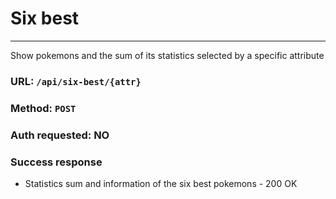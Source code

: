 # Six best
----

 Show pokemons and the sum of its statistics selected by a specific attribute

### URL: `/api/six-best/{attr}`

### Method: `POST`

### Auth requested: NO

### Success response

* Statistics sum and information of the six best pokemons - 200 OK
